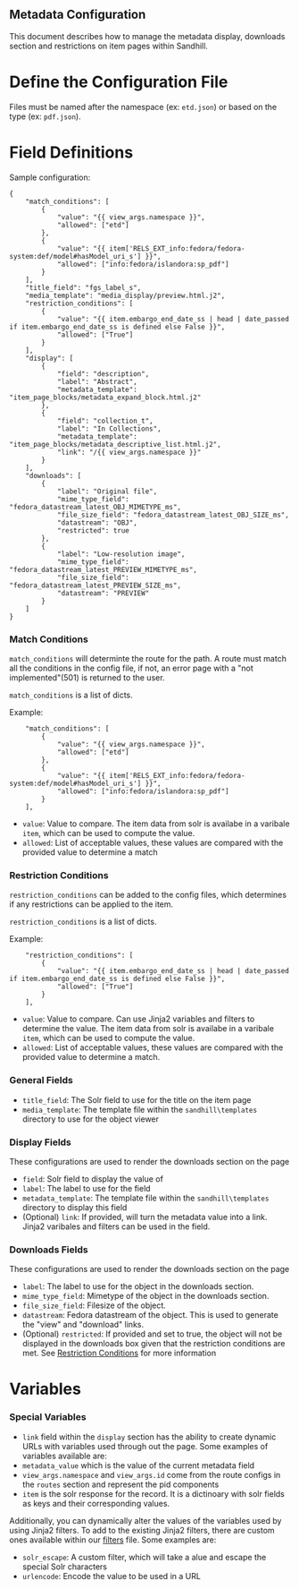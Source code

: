 Metadata Configuration
---------------
This document describes how to manage the metadata display, downloads section and restrictions on 
item pages within Sandhill.

Define the Configuration File
============================================
Files must be named after the namespace (ex: `etd.json`) or 
based on the type (ex: `pdf.json`). 


Field Definitions
================
Sample configuration:  
```
{
    "match_conditions": [
        {
            "value": "{{ view_args.namespace }}",
            "allowed": ["etd"]
        },
        {
            "value": "{{ item['RELS_EXT_info:fedora/fedora-system:def/model#hasModel_uri_s'] }}",
            "allowed": ["info:fedora/islandora:sp_pdf"]
        }
    ],
    "title_field": "fgs_label_s",
    "media_template": "media_display/preview.html.j2",
    "restriction_conditions": [
        {
            "value": "{{ item.embargo_end_date_ss | head | date_passed if item.embargo_end_date_ss is defined else False }}",
            "allowed": ["True"]
        }
    ],
    "display": [
        {
            "field": "description",
            "label": "Abstract",
            "metadata_template": "item_page_blocks/metadata_expand_block.html.j2"
        },
        {
            "field": "collection_t",
            "label": "In Collections",
            "metadata_template": "item_page_blocks/metadata_descriptive_list.html.j2",
            "link": "/{{ view_args.namespace }}"
        }
    ],
    "downloads": [
        {
            "label": "Original file",
            "mime_type_field": "fedora_datastream_latest_OBJ_MIMETYPE_ms",
            "file_size_field": "fedora_datastream_latest_OBJ_SIZE_ms",
            "datastream": "OBJ",
            "restricted": true
        },
        {
            "label": "Low-resolution image",
            "mime_type_field": "fedora_datastream_latest_PREVIEW_MIMETYPE_ms",
            "file_size_field": "fedora_datastream_latest_PREVIEW_SIZE_ms",
            "datastream": "PREVIEW"
        }
    ]
}

```

### Match Conditions


`match_conditions` will determinte the route for the path.
A route must match all the conditions in the config file, 
if not, an error page with a "not implemented"(501) is returned to the user.

`match_conditions` is a list of dicts.

Example:
```
    "match_conditions": [
        {
            "value": "{{ view_args.namespace }}",
            "allowed": ["etd"]
        },
        {
            "value": "{{ item['RELS_EXT_info:fedora/fedora-system:def/model#hasModel_uri_s'] }}",
            "allowed": ["info:fedora/islandora:sp_pdf"]
        }
    ],
```
* `value`: Value to compare. The item data from solr is availabe in a varibale `item`, which can be used to compute the value.
* `allowed`: List of acceptable values, these values are compared with the provided value to determine a match



### Restriction Conditions

`restriction_conditions` can be added to the config files, 
which determines if any restrictions can be applied to the item.

`restriction_conditions` is a list of dicts.

Example:
```
    "restriction_conditions": [
        {
            "value": "{{ item.embargo_end_date_ss | head | date_passed if item.embargo_end_date_ss is defined else False }}",
            "allowed": ["True"]
        }
    ],
```
* `value`: Value to compare. Can use Jinja2 variables and filters to determine the value. 
The item data from solr is availabe in a varibale `item`, which can be used to compute the value.
* `allowed`: List of acceptable values, these values are compared with the provided value to determine a match.


### General Fields
* `title_field`: The Solr field to use for the title on the item page
* `media_template`: The template file within the `sandhill\templates` directory to use for the object viewer

### Display Fields  
These configurations are used to render the downloads section on the page
* `field`: Solr field to display the value of
* `label`: The label to use for the field
* `metadata_template`: The template file within the `sandhill\templates` directory to display this field
* (Optional) `link`: If provided, will turn the metadata value into a link. Jinja2 varibales and filters can be used in the field.

### Downloads Fields
These configurations are used to render the downloads section on the page

* `label`: The label to use for the object in the downloads section.
* `mime_type_field`: Mimetype of the object in the downloads section.
* `file_size_field`: Filesize of the object.
* `datastream`: Fedora datastream of the object. This is used to generate the "view" and "download" links.
* (Optional) `restricted`: If provided and set to true, the object will not be displayed in the downloads box given that the restriction conditions are met. 
See [Restriction Conditions](https://gitlab.msu.edu/msu-libraries/repo-team/sandhill/-/blob/itempage/instance/metadata_configs/README.md#restriction-conditions)
for more information



Variables
============

### Special Variables
* `link` field within the `display` section has the ability to create dynamic URLs with variables 
used through out the page. Some examples of variables available are: 
* `metadata_value` which is the value of the current metadata field
* `view_args.namespace` and `view_args.id` come from the route configs in the `routes` section and 
represent the pid components
* `item` is the solr response for the record. It is a dictinoary with solr fields as keys and their corresponding values. 


Additionally, you can dynamically alter the values of the variables used by using Jinja2 filters. To add 
to the existing Jinja2 filters, there are custom ones available within our [filters](https://gitlab.msu.edu/msu-libraries/repo-team/sandhill/-/blob/master/sandhill/utils/filters.py) file. Some examples are: 
* `solr_escape`: A custom filter, which will take a alue and escape the special Solr characters
* `urlencode`: Encode the value to be used in a URL


